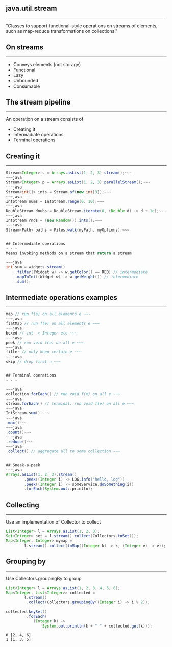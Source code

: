 ## java.util.stream
- - - 
"Classes to support functional-style operations on streams of elements,
such as map-reduce transformations on collections."


## On streams
- - - 
- Conveys elements (not storage)
- Functional
- Lazy
- Unbounded
- Consumable


## The stream pipeline
- - - 
An operation on a stream consists of

* Creating it
* Intermadiate operations
* Terminal operations


## Creating it
- - - 
~~~java
Stream<Integer> s = Arrays.asList(1, 2, 3).stream();~~~
~~~java
Stream<Integer> p = Arrays.asList(1, 2, 3).parallelStream();~~~
~~~java
Stream<int[]> ints = Stream.of(new int[3]);~~~
~~~java
IntStream nums = IntStream.range(0, 10);~~~
~~~java
DoubleStream doubs = DoubleStream.iterate(0, (Double d) -> d + 1d);~~~
~~~java
IntStream rnds = (new Random()).ints();~~~
~~~java
Stream<Path> paths = Files.walk(myPath, myOptions);~~~


## Intermediate operations
- - - 
Means invoking methods on a stream that return a stream

~~~java
int sum = widgets.stream()
    .filter((Widget w) -> w.getColor() == RED) // intermediate
    .mapToInt((Widget w) -> w.getWeight()) // intermediate
    .sum();
~~~ 


## Intermediate operations examples
- - -
~~~java
map // run f(e) on all elements e ~~~
~~~java
flatMap // run f(e) on all elements e ~~~
~~~java
boxed // int -> Integer etc ~~~
~~~java 
peek // run void f(e) on all e ~~~
~~~java
filter // only keep certain e ~~~
~~~java
skip // drop first n ~~~


## Terminal operations
- - -

~~~java
collection.forEach() // run void f(e) on all e ~~~
~~~java
stream.forEach() // terminal: run void f(e) on all e ~~~
~~~java
IntStream.sum() ~~~
~~~java
.max()~~~
~~~java
.count()~~~
~~~java
.reduce()~~~
~~~java
.collect() // aggregate all to some collection ~~~


## Sneak-a-peek
~~~java
Arrays.asList(1, 2, 3).stream()
        .peek((Integer i) -> LOG.info("hello, log"))
        .peek((Integer i) -> someService.doSomething(i))
        .forEach(System.out::println);
~~~                


## Collecting
- - - 
Use an implementation of Collector to collect

~~~java
List<Integer> l = Arrays.asList(1, 2, 3);
Set<Integer> set = l.stream().collect(Collectors.toSet());
Map<Integer, Integer> mymap =
        l.stream().collect(toMap((Integer k) -> k, (Integer v) -> v));
~~~


## Grouping by
- - - 
Use Collectors.groupingBy to group

~~~java
List<Integer> l = Arrays.asList(1, 2, 3, 4, 5, 6);
Map<Integer, List<Integer>> collected =
        l.stream()
         .collect(Collectors.groupingBy((Integer i) -> i % 2));

collected.keySet()
         .forEach(
            (Integer k) -> 
                System.out.println(k + " " + collected.get(k)));
~~~

~~~
0 [2, 4, 6]
1 [1, 3, 5]
~~~
